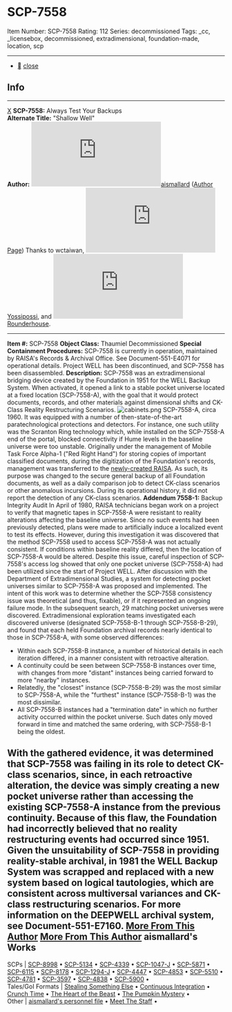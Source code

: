 # SCP-7558
Item Number: SCP-7558
Rating: 112
Series: decommissioned
Tags: _cc, _licensebox, decommissioned, extradimensional, foundation-made, location, scp

---

  * [](javascript:;)
[close](javascript:;)
## Info
* * *
[X](javascript:;)
**SCP-7558:** Always Test Your Backups  
**Alternate Title:** "Shallow Well"  
**Author:** [![aismallard](https://www.wikidot.com/avatar.php?userid=4598089&amp;size=small&amp;timestamp=1725332140)](http://www.wikidot.com/user:info/aismallard)[aismallard](http://www.wikidot.com/user:info/aismallard) ([Author Page](/aismallard))
Thanks to wctaiwan, [![Yossipossi](https://www.wikidot.com/avatar.php?userid=2199269&amp;size=small&amp;timestamp=1725332140)](http://www.wikidot.com/user:info/yossipossi)[Yossipossi](http://www.wikidot.com/user:info/yossipossi), and [![Rounderhouse](https://www.wikidot.com/avatar.php?userid=4187885&amp;size=small&amp;timestamp=1725332140)](http://www.wikidot.com/user:info/rounderhouse)[Rounderhouse](http://www.wikidot.com/user:info/rounderhouse).
* * *

**Item #:** SCP-7558
**Object Class:** Thaumiel Decommissioned
**Special Containment Procedures:** SCP-7558 is currently in operation, maintained by RAISA's Records & Archival Office. See Document-551-E4071 for operational details. Project WELL has been discontinued, and SCP-7558 has been disassembled.
**Description:** SCP-7558 was an extradimensional bridging device created by the Foundation in 1951 for the WELL Backup System. When activated, it opened a link to a stable pocket universe located at a fixed location (SCP-7558-A), with the goal that it would protect documents, records, and other materials against dimensional shifts and CK-Class Reality Restructuring Scenarios.
![cabinets.png](https://scp-wiki.wdfiles.com/local--files/scp-7558/cabinets.png)
SCP-7558-A, circa 1960.
It was equipped with a number of then-state-of-the-art paratechnological protections and detectors. For instance, one such utility was the Scranton Ring technology which, while installed on the SCP-7558-A end of the portal, blocked connectivity if Hume levels in the baseline universe were too unstable.
Originally under the management of Mobile Task Force Alpha-1 ("Red Right Hand") for storing copies of important classified documents, during the digitization of the Foundation's records, management was transferred to the [newly-created RAISA](/secure-facility-dossier-site-7). As such, its purpose was changed to the secure general backup of all Foundation documents, as well as a daily comparison job to detect CK-class scenarios or other anomalous incursions. During its operational history, it did not report the detection of any CK-class scenarios.
**Addendum 7558-1:** Backup Integrity Audit
In April of 1980, RAISA technicians began work on a project to verify that magnetic tapes in SCP-7558-A were resistant to reality alterations affecting the baseline universe. Since no such events had been previously detected, plans were made to artificially induce a localized event to test its effects.
However, during this investigation it was discovered that the method SCP-7558 used to access SCP-7558-A was not actually consistent. If conditions within baseline reality differed, then the location of SCP-7558-A would be altered. Despite this issue, careful inspection of SCP-7558's access log showed that only one pocket universe (SCP-7558-A) had been utilized since the start of Project WELL.
After discussion with the Department of Extradimensional Studies, a system for detecting pocket universes similar to SCP-7558-A was proposed and implemented. The intent of this work was to determine whether the SCP-7558 consistency issue was theoretical (and thus, fixable), or if it represented an ongoing failure mode.
In the subsequent search, 29 matching pocket universes were discovered.
Extradimensional exploration teams investigated each discovered universe (designated SCP-7558-B-1 through SCP-7558-B-29), and found that each held Foundation archival records nearly identical to those in SCP-7558-A, with some observed differences:
  * Within each SCP-7558-B instance, a number of historical details in each iteration differed, in a manner consistent with retroactive alteration.
  * A continuity could be seen between SCP-7558-B instances over time, with changes from more "distant" instances being carried forward to more "nearby" instances.
  * Relatedly, the "closest" instance (SCP-7558-B-29) was the most similar to SCP-7558-A, while the "furthest" instance (SCP-7558-B-1) was the most dissimilar.
  * All SCP-7558-B instances had a "termination date" in which no further activity occurred within the pocket universe. Such dates only moved forward in time and matched the same ordering, with SCP-7558-B-1 being the oldest.

With the gathered evidence, it was determined that SCP-7558 was failing in its role to detect CK-class scenarios, since, in each retroactive alteration, the device was simply creating a new pocket universe rather than accessing the existing SCP-7558-A instance from the previous continuity. Because of this flaw, the Foundation had incorrectly believed that no reality restructuring events had occurred since 1951.
Given the unsuitability of SCP-7558 in providing reality-stable archival, in 1981 the WELL Backup System was scrapped and replaced with a new system based on logical tautologies, which are consistent across multiversal variances and CK-class restructuring scenarios. For more information on the DEEPWELL archival system, see Document-551-E7160.
[More From This Author](javascript:;)
[More From This Author](javascript:;)
aismallard's Works  
---  
SCPs |  [SCP-8998](/scp-8998) • [SCP-5134](/scp-5134) • [SCP-4339](/scp-4339) • [SCP-1047-J](/scp-1047-j) • [SCP-5871](/scp-5871) • [SCP-6115](/scp-6115) • [SCP-8178](/scp-8178) • [SCP-1294-J](/scp-1294-j) • [SCP-4447](/scp-4447) • [SCP-4853](/scp-4853) • [SCP-5510](/scp-5510) • [SCP-4781](/scp-4781) • [SCP-3597](/scp-3597) • [SCP-4838](/scp-4838) • [SCP-5900](/scp-5900) •  
Tales/GoI Formats |  [Stealing Something Else](/stealing-something-else) • [Continuous Integration](/continuous-integration) • [Crunch Time](/crunch-time) • [The Heart of the Beast](/heart-of-the-beast) • [The Pumpkin Mystery](/pumpkin-mystery) •  
Other |  [aismallard's personnel file](/aismallard) • [Meet The Staff](/meet-the-staff) •